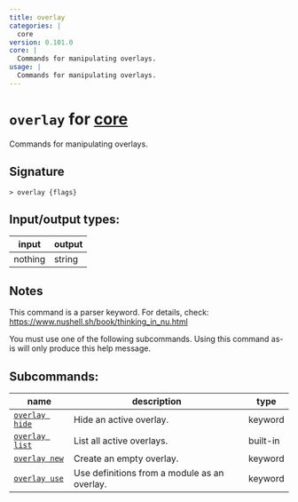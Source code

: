 ```yaml
---
title: overlay
categories: |
  core
version: 0.101.0
core: |
  Commands for manipulating overlays.
usage: |
  Commands for manipulating overlays.
---
```

<!-- This file is automatically generated. Please edit the command in https://github.com/nushell/nushell instead. -->

# `overlay` for [core](/commands/categories/core.md)

<div class='command-title'>Commands for manipulating overlays.</div>

## Signature

```> overlay {flags} ```


## Input/output types:

| input   | output |
| ------- | ------ |
| nothing | string |

## Notes
This command is a parser keyword. For details, check:
  https://www.nushell.sh/book/thinking_in_nu.html

  You must use one of the following subcommands. Using this command as-is will only produce this help message.

## Subcommands:

| name                                             | description                                  | type     |
| ------------------------------------------------ | -------------------------------------------- | -------- |
| [`overlay hide`](/commands/docs/overlay_hide.md) | Hide an active overlay.                      | keyword  |
| [`overlay list`](/commands/docs/overlay_list.md) | List all active overlays.                    | built-in |
| [`overlay new`](/commands/docs/overlay_new.md)   | Create an empty overlay.                     | keyword  |
| [`overlay use`](/commands/docs/overlay_use.md)   | Use definitions from a module as an overlay. | keyword  |